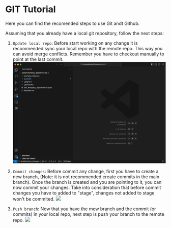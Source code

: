 # GIT Tutorial

Here you can find the recomended steps to use Git andt Github.

Assuming that you already have a local git repository, follow the next steps:

1. `Update local repo`: Before start working on any change it is recommended sync your local repo with the remote repo. This way you can avoid merge conflicts. Remember you have to checkout manually to point at the last commit.
![](media/update_git_repo.gif)

2. `Commit changes`: Before commit any change, first you have to create a new branch, (Note: it is not recommended create commits in the main branch). Once the branch is created and you are pointing to it, you can now commit your changes. Take into consideration that before commit changes you have to added to "stage", changes not added to stage won't be commited.
![](media/commit_changes.gif)

3. `Push branch`: Now that you have the mew branch and the commit (or commits) in your local repo, next step is push your branch to the remote repo.
![](media/push_changes.gif)